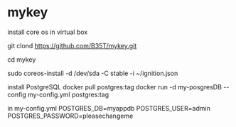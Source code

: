# mykey
install core os in virtual box

git clond https://github.com/B35T/mykey.git

cd mykey

sudo coreos-install -d /dev/sda -C stable -i ~/ignition.json

install PostgreSQL
docker pull postgres:tag
docker run -d my-posgresDB --config my-config.yml postgres:tag

in my-config.yml
POSTGRES_DB=myappdb
POSTGRES_USER=admin
POSTGRES_PASSWORD=pleasechangeme
